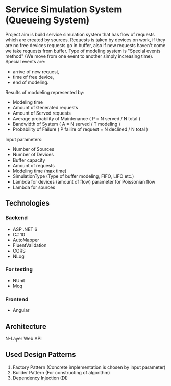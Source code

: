 # Service Simulation System (Queueing System)

Project aim is build service simulation system that has flow of requests which are created by sources. Requests is taken by devices on work, if they are no free devices requests go in buffer, also if new requests haven't come we take requests from buffer.
Type of modeling system is "Special events method" (We move from one event to another simply increasing time).
Special events are: 
* arrive of new request, 
* time of free device,
* end of modeling.

Results of moddeling represented by:
* Modeling time
* Amount of Generated requests
* Amount of Served requests
* Average probability of Maintenance ( P = N served / N total )
* Bandwidth of System ( A = N served / T modeling )
* Probability of Failure ( P failire of request = N declined / N total )

Input parameters:
* Number of Sources
* Number of Devices
* Buffer capacity
* Amount of requests
* Modeling time (max time)
* SimulationType (Type of buffer modeling, FIFO, LIFO etc.)
* Lambda for devices (amount of flow) parameter for Poissonian flow
* Lambda for sources

## Technologies
### Backend
- ASP .NET 6
- C# 10
- AutoMapper
- FluentValidation
- CORS
- NLog

### For testing
- NUnit
- Moq

### Frontend
- Angular

## Architecture 
N-Layer Web API

## Used Design Patterns
1. Factory Pattern (Concrete implementation is chosen by input parameter)
2. Builder Pattern (For constructing of algorithm)
3. Dependency Injection (DI)

